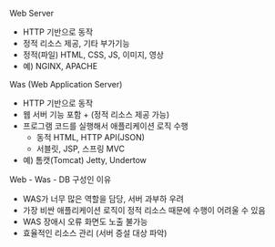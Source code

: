 Web Server
- HTTP 기반으로 동작 
- 정적 리소스 제공, 기타 부가기능 
- 정적(파일) HTML, CSS, JS, 이미지, 영상 
- 예) NGINX, APACHE


Was (Web Application Server)
- HTTP 기반으로 동작
- 웹 서버 기능 포함 + (정적 리소스 제공 가능)
- 프로그램 코드를 실행해서 애플리케이션 로직 수행
  - 동적 HTML, HTTP API(JSON)
  - 서블릿, JSP, 스프링 MVC
- 예) 톰캣(Tomcat) Jetty, Undertow


Web - Was - DB 구성인 이유
- WAS가 너무 많은 역할을 담당, 서버 과부하 우려 
- 가장 비싼 애플리케이션 로직이 정적 리소스 때문에 수행이 어려울 수 있음 
- WAS 장애시 오류 화면도 노출 불가능
- 효율적인 리소스 관리 (서버 증설 대상 파악)